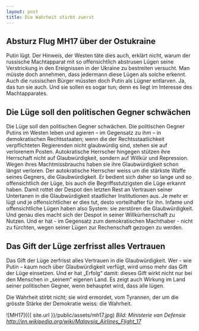 ```yaml
---
layout: post
title: Die Wahrheit stirbt zuerst
---
```


## Absturz Flug MH17 über der Ostukraine
Putin lügt. Der Hinweis, der Westen täte dies auch, erklärt nicht, warum der russische Machtapparat mit so offensichtlich abstrusen Lügen seine Verstrickung in den Ereignissen in der Ukraine zu bestreiten versucht. Man müsste doch annehmen, dass jedermann diese Lügen als solche erkennt. Auch die russischen Bürger müssten doch Putin als Lügner entlarven. Ja, das tun sie auch. Und sie sollen es sogar tun; denn es liegt im Interesse des Machtapparates.

## Die Lüge soll den politischen Gegner schwächen
Die Lüge soll den politischen Gegner schwächen. Die politischen Gegner Putins im Westen leben und agieren – im Gegensatz zu ihm – in demokratischen Rechtsstaaten; wenn die der Rechtsstaatlichkeit verpflichteten Regierenden nicht glaubwürdig sind, stehen sie auf verlorenem Posten. Autokratische Herrscher hingegen stützen ihre Herrschaft nicht auf Glaubwürdigkeit, sondern auf Willkür und Repression. Wegen ihres Machtmissbrauchs haben sie ihre Glaubwürdigkeit schon längst verloren. Der autokratische Herrscher weiss um die stärkste Waffe seines Gegners, die Glaubwürdigkeit. Er bedient sich daher so lange und so offensichtlich der Lüge, bis auch die Begriffsstutzigsten die Lüge erkannt haben. Damit rottet der Despot den letzten Rest an Vertrauen seiner Untertanen in die Glaubwürdigkeit staatlicher Institutionen aus. Je mehr er lügt und je offensichtlicher er dies tut, desto vorteilhafter für ihn. Infame und offensichtliche Lügen haben also System: sie zerstören die Glaubwürdigkeit. Und genau dies macht sich der Despot in seiner Willkürherrschaft zu Nutzen. Und er hat - im Gegensatz zum demokratischen Machthaber - nicht zu fürchten, wegen seiner Lügen zur Rechenschaft gezogen zu werden.

## Das Gift der Lüge zerfrisst alles Vertrauen
Das Gift der Lüge zerfrisst alles Vertrauen in die Glaubwürdigkeit. Wer - wie Putin – kaum noch über Glaubwürdigkeit verfügt, wird umso mehr das Gift der Lüge einsetzen. Und er hat „Erfolg“ damit: dieses Gift wirkt nicht nur bei den Menschen in „seinem“ eigenen Land. Es zeigt auch Wirkung im Land seiner politischen Gegner, wenn behauptet wird, dass alle lügen.

Die Wahrheit stirbt nicht; sie wird ermordet, vom Tyrannen, der um die grösste Stärke der Demokratie weiss: die Wahrheit.

![MH17]({{ site.url }}/public/assets/mh17.jpg)
*Bild: Ministerie van Defensie
http://en.wikipedia.org/wiki/Malaysia_Airlines_Flight_17*
